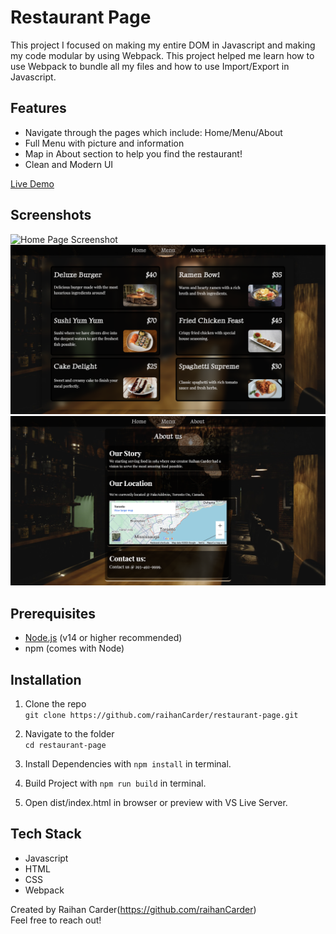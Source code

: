 # Restaurant Page

This project I focused on making my entire DOM in Javascript and making my code modular by using Webpack. This project helped me learn how to use Webpack to bundle all my files and how to use Import/Export in Javascript.

## Features

- Navigate through the pages which include: Home/Menu/About
- Full Menu with picture and information
- Map in About section to help you find the restaurant!
- Clean and Modern UI

[Live Demo](https://raihancarder.github.io/restaurant-page/)

## Screenshots

![Home Page Screenshot](./src/images/screenshot1.png)
![Menu Page Screenshot](./src/images/screenshot2.png)
![About Page Screenshot](./src/images/screenshot3.png)

##  Prerequisites

- [Node.js](https://nodejs.org/) (v14 or higher recommended)
- npm (comes with Node)

## Installation

1. Clone the repo  
   `git clone https://github.com/raihanCarder/restaurant-page.git`

2. Navigate to the folder  
   `cd restaurant-page`

3. Install Dependencies with `npm install` in terminal.

4. Build Project with `npm run build` in terminal. 

5. Open dist/index.html in browser or preview with VS Live Server.

## Tech Stack
- Javascript
- HTML
- CSS
- Webpack

Created by Raihan Carder(https://github.com/raihanCarder)  
Feel free to reach out!


